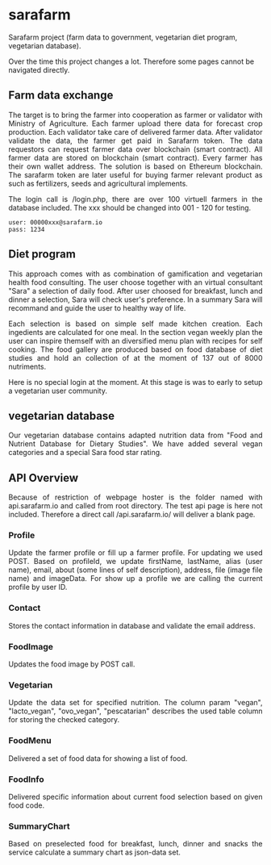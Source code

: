 # sarafarm

Sarafarm project (farm data to government, vegetarian diet program, vegetarian database).

Over the time this project changes a lot. Therefore some pages cannot be navigated directly.

## Farm data exchange

<p align="justify">
The target is to bring the farmer into cooperation as farmer or validator with Ministry of Agriculture. 
Each farmer upload there data for forecast crop production. 
Each validator take care of delivered farmer data. 
After validator validate the data, the farmer get paid in Sarafarm token.
The data requestors can request farmer data over blockchain (smart contract).
All farmer data are stored on blockchain (smart contract).
Every farmer has their own wallet address.
The solution is based on Ethereum blockchain.
The sarafarm token are later useful for buying farmer relevant product as such as fertilizers, seeds and agricultural implements.
</p>

<p align="justify">
The login call is /login.php, there are over 100 virtuell farmers in the database included.
The xxx should be changed into 001 - 120 for testing.
</p>

```
user: 00000xxx@sarafarm.io
pass: 1234
```

## Diet program

<p align="justify">
This approach comes with as combination of gamification and vegetarian health food consulting.
The user choose together with an virtual consultant "Sara" a selection of daily food.
After user choosed for breakfast, lunch and dinner a selection, Sara will check user's preference.
In a summary Sara will recommand and guide the user to healthy way of life.
</p>
<p align="justify">
Each selection is based on simple self made kitchen creation. Each ingedients are calculated for one meal.
In the section vegan weekly plan the user can inspire themself with an diversified menu plan with recipes for self cooking.
The food gallery are produced based on food database of diet studies and hold an collection of at the moment of 137 out of 8000 nutriments. 
</p>
<p align="justify">
Here is no special login at the moment. At this stage is was to early to setup a vegetarian user community.
</p>

## vegetarian database

<p align="justify">
Our vegetarian database contains adapted nutrition data from "Food and Nutrient Database for Dietary Studies".
We have added several vegan categories and a special Sara food star rating.
</p>

## API Overview

<p align="justify">
Because of restriction of webpage hoster is the folder named with api.sarafarm.io and called from root directory. 
The test api page is here not included. Therefore a direct call /api.sarafarm.io/ will deliver a blank page.
</p>

### Profile

<p align="justify">
Update the farmer profile or fill up a farmer profile.
For updating we used POST.  Based on profileId, we update firstName, lastName, alias (user name), email, about (some lines of self description), 
address, file (image file name) and imageData. For show up a profile we are calling the current profile by user ID.
</p>

### Contact

<p align="justify">
Stores the contact information in database and validate the email address.
</p>

### FoodImage

<p align="justify">
Updates the food image by POST call.
</p>

### Vegetarian

<p align="justify">
Update the data set for specified nutrition. The column param "vegan", "lacto_vegan", "ovo_vegan", "pescatarian" describes
the used table column for storing the checked category.
</p>

### FoodMenu

<p align="justify">
Delivered a set of food data for showing a list of food.
</p>

### FoodInfo

<p align="justify">
Delivered specific information about current food selection based on given food code.
</p>

### SummaryChart

<p align="justify">
Based on preselected food for breakfast, lunch, dinner and snacks the service calculate a summary chart as json-data set. 
</p>